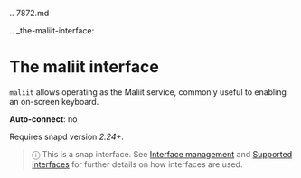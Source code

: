 .. 7872.md

.. _the-maliit-interface:

# The maliit interface

`maliit` allows operating as the Maliit service, commonly useful to enabling an on-screen keyboard.

**Auto-connect**: no

Requires snapd version _2.24+_.

> ⓘ  This is a snap interface. See [Interface management](/t/interface-management/6154) and [Supported interfaces](/t/supported-interfaces/7744) for further details on how interfaces are used.